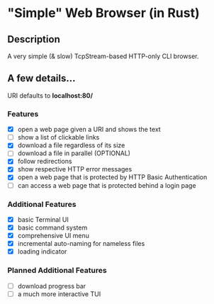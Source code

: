 # "Simple" Web Browser (in Rust)

## Description
A very simple (& slow) TcpStream-based HTTP-only CLI browser.

## A few details...
URI defaults to **localhost:80/**

### Features
- [x] open a web page given a URI and shows the text
- [ ] show a list of clickable links
- [x] download a file regardless of its size
- [ ] download a file in parallel (OPTIONAL)
- [x] follow redirections
- [x] show respective HTTP error messages
- [x] open a web page that is protected by HTTP Basic Authentication
- [ ] can access a web page that is protected behind a login page

### Additional Features
- [x] basic Terminal UI
- [x] basic command system
- [x] comprehensive UI menu
- [x] incremental auto-naming for nameless files
- [x] loading indicator

### Planned Additional Features
- [ ] download progress bar
- [ ] a much more interactive TUI
